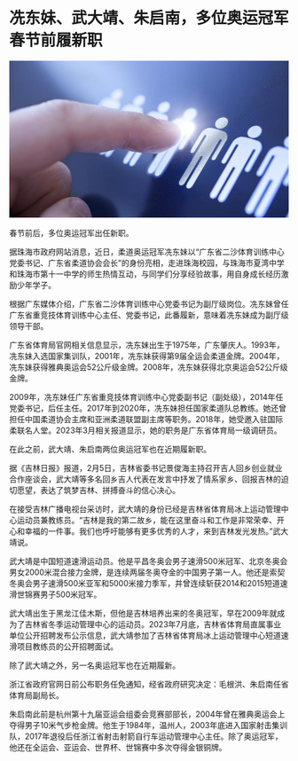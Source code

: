 # 冼东妹、武大靖、朱启南，多位奥运冠军春节前履新职

![80cbd08a801d3ab54f9ed2878b4d8453.jpg](https://raw.githubusercontent.com/qqhsx/qqnews_image/main/2024/02/11/冼东妹、武大靖、朱启南，多位奥运冠军春节前履新职/80cbd08a801d3ab54f9ed2878b4d8453.jpg)

春节前后，多位奥运冠军出任新职。

据珠海市政府网站消息，近日，柔道奥运冠军冼东妹以“广东省二沙体育训练中心党委书记、广东省柔道协会会长”的身份亮相，走进珠海校园，与珠海市夏湾中学和珠海市第十一中学的师生热情互动，与同学们分享经验故事，用自身成长经历激励少年学子。

根据广东媒体介绍，广东省二沙体育训练中心党委书记为副厅级岗位。冼东妹曾任广东省重竞技体育训练中心主任、党委书记，此番履新，意味着冼东妹成为副厅级领导干部。

广东省体育局官网相关信息显示，冼东妹出生于1975年，广东肇庆人。1993年，冼东妹入选国家集训队，2001年，冼东妹获得第9届全运会柔道金牌。2004年，冼东妹获得雅典奥运会52公斤级金牌。2008年，冼东妹获得北京奥运会52公斤级金牌。

2009年，冼东妹任广东省重竞技体育训练中心党委副书记（副处级），2014年任党委书记，后任主任。2017年到2020年，冼东妹担任国家柔道队总教练。她还曾担任中国柔道协会主席和亚洲柔道联盟副主席等职务。2018年，她受邀入驻国际柔联名人堂。2023年3月相关报道显示，她的职务是广东省体育局一级调研员。

在此之前，武大靖、朱启南两位奥运冠军也在近期履新职。

据《吉林日报》报道，2月5日，吉林省委书记景俊海主持召开吉人回乡创业就业合作座谈会，武大靖等多名回乡吉人代表在发言中抒发了情系家乡、回报吉林的迫切愿望，表达了筑梦吉林、拼搏奋斗的信心决心。

在接受吉林广播电视台采访时，武大靖的身份已经是吉林省体育局冰上运动管理中心运动员兼教练员。“吉林是我的第二故乡，能在这里奋斗和工作是非常荣幸、开心和幸福的一件事。我们也呼吁能够有更多优秀的人才，来到吉林发光发热。”武大靖说。

武大靖是中国短道速滑运动员。他是平昌冬奥会男子速滑500米冠军、北京冬奥会男女2000米混合接力金牌，是连续两届冬奥夺金的中国男子第一人。他还是索契冬奥会男子速滑500米亚军和5000米接力季军，并曾连续斩获2014和2015短道速滑世锦赛男子500米冠军。

武大靖出生于黑龙江佳木斯，但他是吉林培养出来的冬奥冠军，早在2009年就成为了吉林省冬季运动管理中心的运动员。2023年7月底，吉林省体育局直属事业单位公开招聘发布公示信息，武大靖参加了吉林省体育局冰上运动管理中心短道速滑项目教练员的公开招聘面试。

除了武大靖之外，另一名奥运冠军也在近期履新。

浙江省政府官网日前公布职务任免通知，经省政府研究决定：毛根洪、朱启南任省体育局副局长。

朱启南此前是杭州第十九届亚运会组委会竞赛部部长，2004年曾在雅典奥运会上夺得男子10米气步枪金牌。他生于1984年，温州人，2003年底进入国家射击集训队，2017年退役后任浙江省射击射箭自行车运动管理中心主任。除了奥运冠军，他还在全运会、亚运会、世界杯、世锦赛中多次夺得金银铜牌。

